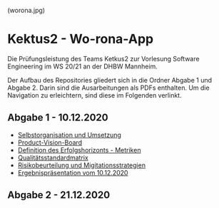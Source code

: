(worona.jpg)

# Kektus2 - Wo-rona-App
Die Prüfungsleistung des Teams Ketkus2 zur Vorlesung Software Engineering im WS 20/21 an der DHBW Mannheim.

Der Aufbau des Repositories gliedert sich in die Ordner Abgabe 1 und Abgabe 2. Darin sind die Ausarbeitungen als PDFs enthalten. Um die Navigation zu erleichtern, sind diese im Folgenden verlinkt.

## Abgabe 1 - 10.12.2020
- [Selbstorganisation und Umsetzung](/Abgabe_1/00_Orga-Umsetzung.pdf)
- [Product-Vision-Board](/Abgabe_1/01_Product-Vision-Board.pdf)
- [Definition des Erfolgshorizonts - Metriken](/Abgabe_1/02_Metriken.pdf)
- [Qualitätsstandardmatrix](/Abgabe_1/03_Qualitätsstandardmatrix.pdf)
- [Risikobeurteilung und Migitationsstrategien](/Abgabe_1/04_Risiken.pdf)
- [Ergebnispräsentation vom 10.12.2020](/Abgabe_1/Präsentation_Abgabe_01.pptx)
## Abgabe 2 - 21.12.2020
